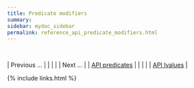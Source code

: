 ```yaml
---
title: Predicate modifiers
summary: 
sidebar: mydoc_sidebar
permalink: reference_api_predicate_modifiers.html
---
```


<br/>

| <span class="label label-default">Previous ...</span> | | | | | <span class="label label-info">Next ...</span> |
| [API predicates](reference_api_predicates.html) | | | | | [API lvalues](reference_api_lvalue.html) |

{% include links.html %}
